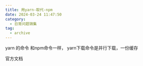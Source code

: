 ```yaml
---
title: 用yarn-取代-npm
date: 2024-03-24 11:47:50
category:
  - 日常问题锦集
tag:
  - archive
---
```

yarn 的命令 和npm命令一样，
yarn下载命令是并行下载，一份缓存

官方文档
